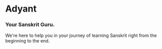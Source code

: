 # Adyant

### Your Sanskrit Guru.

We're here to help you in your journey of learning Sanskrit right from the beginning to the end.
